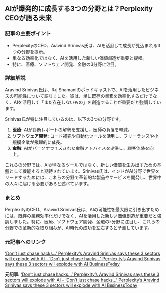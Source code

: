 ## AIが爆発的に成長する3つの分野とは？Perplexity CEOが語る未来

### 記事の主要ポイント

* PerplexityのCEO、Aravind Srinivas氏は、AIを活用して成長が見込まれる3つの分野を提示。
* 単なる効率化ではなく、AIを活用した新しい価値創造が重要と提唱。
* 特に、医療、ソフトウェア開発、金融の3分野に注目。

### 詳細解説

Aravind Srinivas氏は、Raj Shamaniのポッドキャストで、AIを活用したビジネスの可能性について語りました。彼は、単に既存の業務を効率化するだけでなく、AIを活用して「まだ存在しないもの」を創造することが重要だと強調しています。

Srinivas氏が特に注目しているのは、以下の3つの分野です。

1. **医療:** AIが診断レポートの解釈を支援し、医師の負担を軽減。
2. **ソフトウェア開発:** コード補完や自動化ツールを活用し、フリーランスや小規模企業が飛躍的に成長。
3. **金融:** AIがパーソナライズされた金融アドバイスを提供し、顧客体験を向上。

これらの分野では、AIが単なるツールではなく、新しい価値を生み出すための基盤として機能すると期待されています。Srinivas氏は、インドがAI分野で世界をリードするためには、これらの分野で革新的な製品やサービスを開発し、世界中の人々に届ける必要があると述べています。

### まとめ

PerplexityのCEO、Aravind Srinivas氏は、AIの可能性を最大限に引き出すためには、既存の業務効率化だけでなく、AIを活用した新しい価値創造が重要だと強調しました。特に、医療、ソフトウェア開発、金融の3分野に注目し、これらの分野での革新的な取り組みが、AI時代の成功を左右すると予測しています。

### 元記事へのリンク

[‘Don’t just chase hacks…’ Perplexity’s Aravind Srinivas says these 3 sectors will explode with AI - ‘Don’t just chase hacks…’ Perplexity’s Aravind Srinivas says these 3 sectors will explode with AI BusinessToday](https://www.businesstoday.in/technology/news/story/dont-just-chase-hacks-perplexitys-aravind-srinivas-says-these-3-sectors-will-explode-with-ai-427366-2024-05-03)


**元記事:** [‘Don’t just chase hacks…’ Perplexity’s Aravind Srinivas says these 3 sectors will explode with AI - ‘Don’t just chase hacks…’ Perplexity’s Aravind Srinivas says these 3 sectors will explode with AI BusinessToday](https://www.businesstoday.in/technology/news/story/dont-just-chase-hacks-perplexitys-aravind-srinivas-says-these-3-sectors-will-explode-with-ai-474605-2025-05-03)
